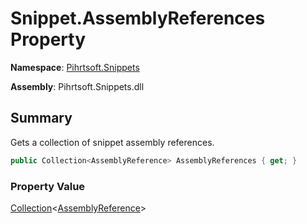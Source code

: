 # Snippet\.AssemblyReferences Property

**Namespace**: [Pihrtsoft.Snippets](../../README.md)

**Assembly**: Pihrtsoft\.Snippets\.dll

## Summary

Gets a collection of snippet assembly references\.

```csharp
public Collection<AssemblyReference> AssemblyReferences { get; }
```

### Property Value

[Collection](https://docs.microsoft.com/en-us/dotnet/api/system.collections.objectmodel.collection-1)\<[AssemblyReference](../../AssemblyReference/README.md)>

